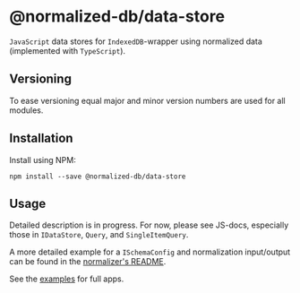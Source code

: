 # @normalized-db/data-store

`JavaScript` data stores for `IndexedDB`-wrapper using normalized data (implemented with `TypeScript`).

## Versioning

To ease versioning equal major and minor version numbers are used for all modules.

## Installation

Install using NPM:

    npm install --save @normalized-db/data-store

## Usage

Detailed description is in progress. For now, please see JS-docs, especially those in `IDataStore`, `Query`,
and `SingleItemQuery`.

A more detailed example for a `ISchemaConfig` and normalization input/output can be found in the
[normalizer's README](https://github.com/normalized-db/ndb/blob/main/packages/normalizer/README.md).

See the [examples](https://github.com/normalized-db/ndb/tree/main/examples) for full apps.
